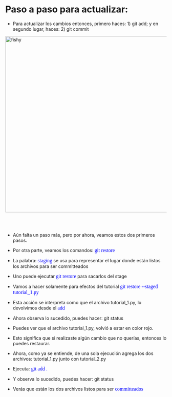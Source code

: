 # Paso a paso para actualizar: 

* Para actualizar los cambios entonces, primero haces: 1) git add; y en segundo lugar, haces: 2) git commit

<img src="../figures/paso_paso.png" alt="fishy" class="bg-primary" width="550px" align="center"/>

<br/><br/>

* Aún falta un paso más, pero por ahora, veamos estos dos primeros pasos.

* Por otra parte, veamos los comandos: <span style="color: blue; font-family: Babas; font-size: 1.12em;">git restore</span>

* La palabra: <span style="color: blue; font-family: Babas; font-size: 1.12em;">staging</span> se usa para representar el lugar donde están listos los archivos para ser committeados

* Uno puede ejecutar <span style="color: blue; font-family: Babas; font-size: 1.12em;">git restore</span> para sacarlos del stage

* Vamos a hacer solamente para efectos del tutorial <span style="color: blue; font-family: Babas; font-size: 1.12em;">git restore --staged tutorial_1.py</span>

* Esta acción se interpreta como que el archivo tutorial_1.py, lo devolvimos desde el <span style="color: blue; font-family: Babas; font-size: 1.12em;">add</span>

* Ahora observa lo sucedido, puedes hacer: git status

* Puedes ver que el archivo tutorial_1.py, volvió a estar en color rojo.

* Esto significa que si realizaste algún cambio que no querías, entonces lo puedes restaurar.

* Ahora, como ya se entiende, de una sola ejecución agrega los dos archivos: tutorial_1.py junto con tutorial_2.py

* Ejecuta: <span style="color: blue; font-family: Babas; font-size: 1.12em;">git add .</span>

* Y observa lo sucedido, puedes hacer: git status

* Verás que están los dos archivos listos para ser <span style="color: blue; font-family: Babas; font-size: 1.12em;">committeados</span>

